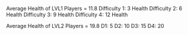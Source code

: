 Average Health of LVL1 
Players = 11.8
Difficulty 1: 3 Health
Difficulty 2: 6 Health
Difficulty 3: 9 Health
Difficulty 4: 12 Health

Average Health of LVL2
Players = 19.8
D1: 5
D2: 10
D3: 15
D4: 20